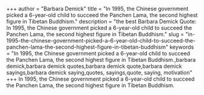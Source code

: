 +++
author = "Barbara Demick"
title = "In 1995, the Chinese government picked a 6-year-old child to succeed the Panchen Lama, the second highest figure in Tibetan Buddhism."
description = "the best Barbara Demick Quote: In 1995, the Chinese government picked a 6-year-old child to succeed the Panchen Lama, the second highest figure in Tibetan Buddhism."
slug = "in-1995-the-chinese-government-picked-a-6-year-old-child-to-succeed-the-panchen-lama-the-second-highest-figure-in-tibetan-buddhism"
keywords = "In 1995, the Chinese government picked a 6-year-old child to succeed the Panchen Lama, the second highest figure in Tibetan Buddhism.,barbara demick,barbara demick quotes,barbara demick quote,barbara demick sayings,barbara demick saying,quotes, sayings,quote, saying, motivation"
+++
In 1995, the Chinese government picked a 6-year-old child to succeed the Panchen Lama, the second highest figure in Tibetan Buddhism.
